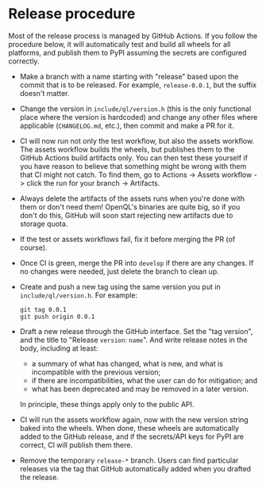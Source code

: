 Release procedure
=================

Most of the release process is managed by GitHub Actions. If you follow the procedure below,
it will automatically test and build all wheels for all platforms,
and publish them to PyPI assuming the secrets are configured correctly.

 - Make a branch with a name starting with "release" based upon the commit that is to be released.
   For example, `release-0.0.1`, but the suffix doesn't matter.

 - Change the version in `include/ql/version.h` (this is the only functional place where the version is hardcoded)
   and change any other files where applicable (`CHANGELOG.md`, etc.), then commit and make a PR for it.

 - CI will now run not only the test workflow, but also the assets workflow.
   The assets workflow builds the wheels, but publishes them to the GitHub Actions build artifacts only.
   You can then test these yourself if you have reason to believe that
   something might be wrong with them that CI might not catch.
   To find them, go to Actions -> Assets workflow -> click the run for your branch -> Artifacts.

 - Always delete the artifacts of the assets runs when you're done with them or don't need them!
   OpenQL's binaries are quite big, so if you don't do this,
   GitHub will soon start rejecting new artifacts due to storage quota.

 - If the test or assets workflows fail, fix it before merging the PR (of course).

 - Once CI is green, merge the PR into `develop` if there are any changes.
   If no changes were needed, just delete the branch to clean up.

 - Create and push a new tag using the same version you put in `include/ql/version.h`.
   For example:

   ```
   git tag 0.0.1
   git push origin 0.0.1
   ```

 - Draft a new release through the GitHub interface.
   Set the "tag version", and the title to "Release `version`: `name`".
   And write release notes in the body, including at least:

    - a summary of what has changed, what is new, and what is incompatible with the previous version;
    - if there are incompatibilities, what the user can do for mitigation; and
    - what has been deprecated and may be removed in a later version.

   In principle, these things apply only to the public API.

 - CI will run the assets workflow again, now with the new version string baked into the wheels.
   When done, these wheels are automatically added to the GitHub release,
   and if the secrets/API keys for PyPI are correct, CI will publish them there.

 - Remove the temporary `release-*` branch.
   Users can find particular releases via the tag that GitHub automatically added when you drafted the release.

